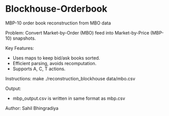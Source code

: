 # Blockhouse-Orderbook
MBP-10 order book reconstruction from MBO data

Problem:
Convert Market-by-Order (MBO) feed into Market-by-Price (MBP-10) snapshots.

Key Features:
- Uses maps to keep bid/ask books sorted.
- Efficient parsing, avoids recomputation.
- Supports A, C, T actions.

Instructions:
make
./reconstruction_blockhouse data/mbo.csv

Output:
- mbp_output.csv is written in same format as mbp.csv

Author:
Sahil Bhingradiya
